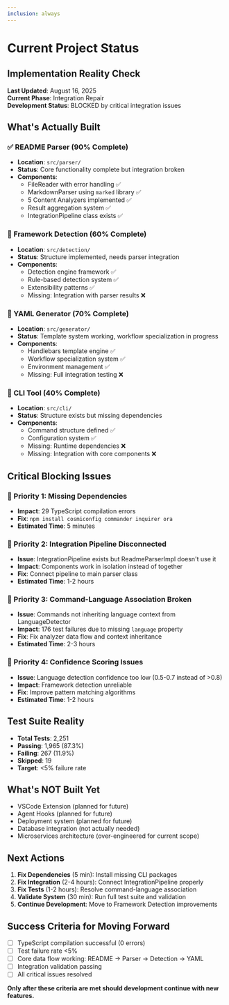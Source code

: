 ```yaml
---
inclusion: always
---
```


# Current Project Status

## Implementation Reality Check

**Last Updated**: August 16, 2025  
**Current Phase**: Integration Repair  
**Development Status**: BLOCKED by critical integration issues

## What's Actually Built

### ✅ README Parser (90% Complete)
- **Location**: `src/parser/`
- **Status**: Core functionality complete but integration broken
- **Components**:
  - FileReader with error handling ✅
  - MarkdownParser using `marked` library ✅
  - 5 Content Analyzers implemented ✅
  - Result aggregation system ✅
  - IntegrationPipeline class exists ✅

### 🚧 Framework Detection (60% Complete)
- **Location**: `src/detection/`
- **Status**: Structure implemented, needs parser integration
- **Components**:
  - Detection engine framework ✅
  - Rule-based detection system ✅
  - Extensibility patterns ✅
  - Missing: Integration with parser results ❌

### 🚧 YAML Generator (70% Complete)
- **Location**: `src/generator/`
- **Status**: Template system working, workflow specialization in progress
- **Components**:
  - Handlebars template engine ✅
  - Workflow specialization system ✅
  - Environment management ✅
  - Missing: Full integration testing ❌

### 🚧 CLI Tool (40% Complete)
- **Location**: `src/cli/`
- **Status**: Structure exists but missing dependencies
- **Components**:
  - Command structure defined ✅
  - Configuration system ✅
  - Missing: Runtime dependencies ❌
  - Missing: Integration with core components ❌

## Critical Blocking Issues

### 🚨 Priority 1: Missing Dependencies
- **Impact**: 29 TypeScript compilation errors
- **Fix**: `npm install cosmiconfig commander inquirer ora`
- **Estimated Time**: 5 minutes

### 🚨 Priority 2: Integration Pipeline Disconnected
- **Issue**: IntegrationPipeline exists but ReadmeParserImpl doesn't use it
- **Impact**: Components work in isolation instead of together
- **Fix**: Connect pipeline to main parser class
- **Estimated Time**: 1-2 hours

### 🚨 Priority 3: Command-Language Association Broken
- **Issue**: Commands not inheriting language context from LanguageDetector
- **Impact**: 176 test failures due to missing `language` property
- **Fix**: Fix analyzer data flow and context inheritance
- **Estimated Time**: 2-3 hours

### 🔧 Priority 4: Confidence Scoring Issues
- **Issue**: Language detection confidence too low (0.5-0.7 instead of >0.8)
- **Impact**: Framework detection unreliable
- **Fix**: Improve pattern matching algorithms
- **Estimated Time**: 1-2 hours

## Test Suite Reality

- **Total Tests**: 2,251
- **Passing**: 1,965 (87.3%)
- **Failing**: 267 (11.9%)
- **Skipped**: 19
- **Target**: <5% failure rate

## What's NOT Built Yet

- VSCode Extension (planned for future)
- Agent Hooks (planned for future)
- Deployment system (planned for future)
- Database integration (not actually needed)
- Microservices architecture (over-engineered for current scope)

## Next Actions

1. **Fix Dependencies** (5 min): Install missing CLI packages
2. **Fix Integration** (2-4 hours): Connect IntegrationPipeline properly
3. **Fix Tests** (1-2 hours): Resolve command-language association
4. **Validate System** (30 min): Run full test suite and validation
5. **Continue Development**: Move to Framework Detection improvements

## Success Criteria for Moving Forward

- [ ] TypeScript compilation successful (0 errors)
- [ ] Test failure rate <5%
- [ ] Core data flow working: README → Parser → Detection → YAML
- [ ] Integration validation passing
- [ ] All critical issues resolved

**Only after these criteria are met should development continue with new features.**